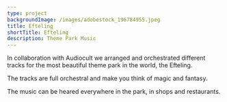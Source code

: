 ```yaml
---
type: project
backgroundImage: /images/adobestock_196784955.jpeg
title: Efteling
shortTitle: Efteling
description: Theme Park Music
---
```

In collaboration with Audiocult we arranged and orchestrated different tracks for the most beautiful theme park in the world, the Efteling.

The tracks are full orchestral and make you think of magic and fantasy.

The music can be heared everywhere in the park, in shops and restaurants.
